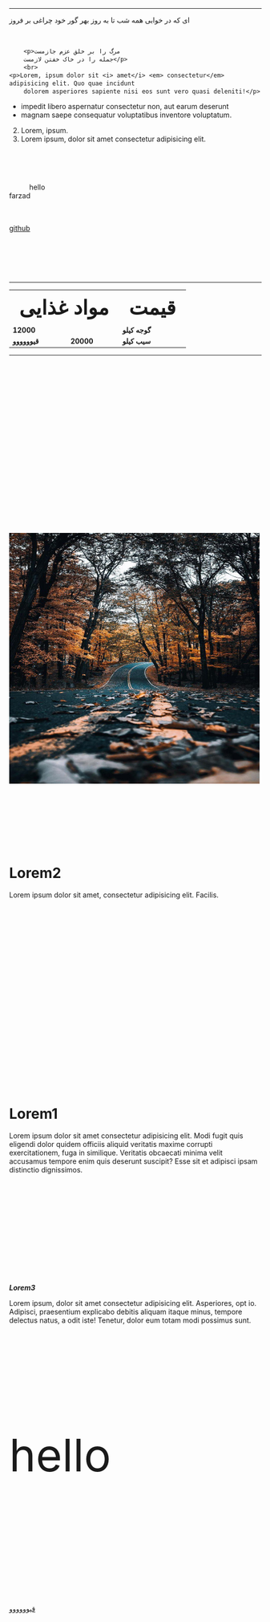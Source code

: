 <!DOCTYPE html>
<html lang="en">
<head>
    <meta charset="UTF-8">
    <meta http-equiv="X-UA-Compatible" content="IE=edge">
    <meta name="viewport" content="width=device-width, initial-scale=1.0">
    <title>Document</title>
</head>
<body><!-- 
    <picture>
        <source srcset="bb.jpg" media="(max-whdth: 300px) and (orientation: landscape)">
        <source srcset="go.jpeg" media="(min-whdth: 250px)">
        <img src="lion.jpeg" alt="">
    </picture> -->
    <br>
    <br>
    <hr>
    <p>ای که در خوابی همه شب تا به روز
        بهر گور خود چراغی بر فروز</p>
    <br>

        <p>مرگ را بر خلق عزم جازمست
        جمله را در خاک خفتن لازمست</p>
        <br>
    <p>Lorem, ipsum dolor sit <i> amet</i> <em> consectetur</em> adipisicing elit. Quo quae incidunt 
        dolorem asperiores sapiente nisi eos sunt vero quasi deleniti!</p>
   <ul >
    <li> impedit libero aspernatur consectetur non, aut earum deserunt</li>
    <li>  magnam saepe consequatur voluptatibus inventore voluptatum.</li>
   </ul>    
<ol start="2"> 
   <li>Lorem, ipsum.</li>
   <li>Lorem ipsum, dolor sit amet consectetur adipisicing elit.</li>
</ol>
<br>
<br>
<br>
<dl>
    <dd>hello</dd>
    <dt>farzad</dt>
</dl>
<br>
<br>
<a href="#3" title="قیووو">github</a>
<br>
<br>
<br>
<br>
<br>
<br>
<hr>
<center>
<b><table>
        <tr style="font-size: 40px;">
            <th colspan="2">مواد غذایی</th>
            <th colspan="2">قیمت</th>
        </tr>
        <tr>
            <td colspan="2"> 12000 </td>
            <td colspan="2">گوجه کیلو</td>
        </tr>
        <tr>
            <td>قیوووووو</td>
            <td>20000</td>
            <td>سیب کیلو</td>   
        </tr>
    </table></b>
</center>
<hr>
<br>
<br>
<br>
<br>
<br><!-- 
<br><var2> 
<img src="adidas.png" alt="picture" title="adidas" usemap="#picturee">
<map name="picturee">
    <area shape="circle" coords="70,70,60" href="https://fa.wikipedia.org/wiki/%D8%A2%D8%AF%DB%8C%D8%AF%D8%A7%D8%B3" alt="">
    <area shape="poly" coords="408,45,256,301,327,53,402,297,251,278,272,143,375,132,400,215" href="https://www.adidas.com/us/shoes" alt="">
</map></var2> -->
<br>
<br>
<br>
<br>
<br>
<br>
<br>
<br>
<br>
<br>
<br 
<video width="400px" height="400px">
<source src="film.mp4" type="video.mp4">
</video>
<br>
<br>
<br>
<br>
<img src="go.jpeg" height="500px" width="500px">
<br>
<br>
<br>
<br>
<br>
<br>
<br>
<br>
<h1 id="2">Lorem2</h1>
<p>Lorem ipsum dolor sit amet, consectetur adipisicing elit. Facilis.</p>
<br>
<br>
<br>
<br>
<br>
<br>
<br>
<br>
<br>
<br>
<br>
<br>
<br>
<br>
<br>
<br>
<br>
<br>
<br>
<br>
<br>
<h1 id="1">Lorem1</h1>
<p>Lorem ipsum dolor sit amet consectetur
 adipisicing elit. Modi fugit quis eligendi dolor
 quidem officiis aliquid veritatis maxime corrupti exercitationem, fuga in similique. Veritatis obcaecati minima velit accusamus tempore 
 enim quis deserunt suscipit? Esse sit et adipisci 
 ipsam distinctio dignissimos.</p>
<br>
<br>
<br>
<br>
<br>
<br>
<br>
<br>
<br>
<br>
<br>
<br>
<strong><i id="3">Lorem3</i></strong>
<br>
<p>Lorem ipsum, dolor sit amet consectetur adipisicing elit. Asperiores, opt
    io. Adipisci, praesentium explicabo debitis aliquam itaque minus, tempore
     delectus natus, a odit iste! Tenetur, dolor eum totam modi possimus sunt.</p>
<br>
<br>
<br>
<br>
<br>
<br>
<P style="font-size:90px;">hello</p>
<br>
<br>
<br>
<br>
<br>
<br>
<br>
<br>
<br>
<u>قیوووووو</u>
